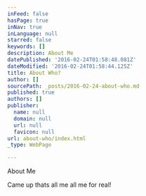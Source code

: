 ```yaml
---
inFeed: false
hasPage: true
inNav: true
inLanguage: null
starred: false
keywords: []
description: About Me
datePublished: '2016-02-24T01:58:48.081Z'
dateModified: '2016-02-24T01:58:44.125Z'
title: About Who?
author: []
sourcePath: _posts/2016-02-24-about-who.md
published: true
authors: []
publisher:
  name: null
  domain: null
  url: null
  favicon: null
url: about-who/index.html
_type: WebPage

---
```

About Me

Came up thats all me all me for real!